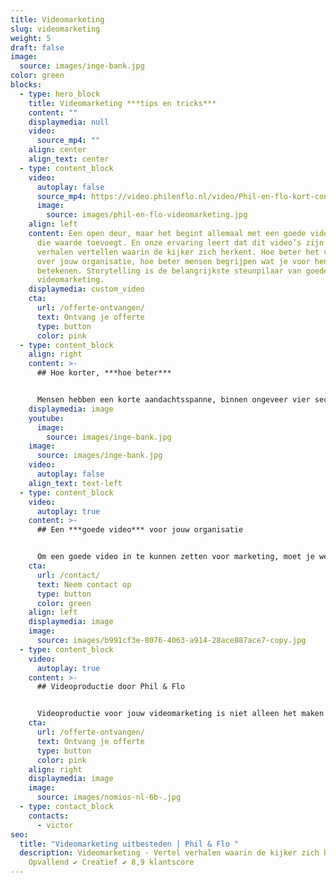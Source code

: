 ```yaml
---
title: Videomarketing
slug: videomarketing
weight: 5
draft: false
image:
  source: images/inge-bank.jpg
color: green
blocks:
  - type: hero_block
    title: Videomarketing ***tips en tricks***
    content: ""
    displaymedia: null
    video:
      source_mp4: ""
    align: center
    align_text: center
  - type: content_block
    video:
      autoplay: false
      source_mp4: https://video.philenflo.nl/video/Phil-en-flo-kort-contact2.mp4
      image:
        source: images/phil-en-flo-videomarketing.jpg
    align: left
    content: Een open deur, maar het begint allemaal met een goede video. Een video
      die waarde toevoegt. En onze ervaring leert dat dit video’s zijn die
      verhalen vertellen waarin de kijker zich herkent. Hoe beter het verhaal is
      over jouw organisatie, hoe beter mensen begrijpen wat je voor hen kan
      betekenen. Storytelling is de belangrijkste steunpilaar van goede
      videomarketing.
    displaymedia: custom_video
    cta:
      url: /offerte-ontvangen/
      text: Ontvang je offerte
      type: button
      color: pink
  - type: content_block
    align: right
    content: >-
      ## Hoe korter, ***hoe beter***


      Mensen hebben een korte aandachtsspanne, binnen ongeveer vier seconden wordt bepaald of je video verder wordt bekeken. Je hebt dus weinig tijd om de aandacht van je kijkers te trekken én je boodschap goed over te brengen. Daarom zijn intro’s niet aan te raden binnen videomarketing. Gebruik de eerste paar seconden heel verstandig. Val midden in je verhaal met een aantrekkelijk shot of creëer een snelle quick preview van je hoofdboodschap.
    displaymedia: image
    youtube:
      image:
        source: images/inge-bank.jpg
    image:
      source: images/inge-bank.jpg
    video:
      autoplay: false
    align_text: text-left
  - type: content_block
    video:
      autoplay: true
    content: >-
      ## Een ***goede video*** voor jouw organisatie


      Om een goede video in te kunnen zetten voor marketing, moet je weten wat je doelen zijn. Wie zijn je stakeholders? Wat is je doelgroep? Wat zijn hun behoeftes? Hoe communiceer je naar beide groepen? En vooral; hoe breng je beide groepen samen om een optimale relatie te ontwikkelen? Als dit duidelijk is, weet je wat jouw doelgroep overhaalt om jouw product of dienst aan te schaffen. Vind je het moeilijk om deze doelen te bepalen? Dat snappen we en we helpen je er graag mee. 
    cta:
      url: /contact/
      text: Neem contact op
      type: button
      color: green
    align: left
    displaymedia: image
    image:
      source: images/b991cf3e-8076-4063-a914-28ace887ace7-copy.jpg
  - type: content_block
    video:
      autoplay: true
    content: >-
      ## Videoproductie door Phil & Flo


      Videoproductie voor jouw videomarketing is niet alleen het maken van de video, maar het gehele proces daar vooraf en daarna. Phil & Flo helpt je met bepalen van het doel van je video, de invulling van de video aan de hand van een script en shotlist, het schieten van de beelden en het monteren van de uiteindelijke video die je in gaat zetten voor marketingdoeleinden. Onze experts denken graag met je mee met creatieve ideeën voor jouw videomarketing. Wat dit kost? Dat ligt aan de lengte en invulling van de video. Vraag vrijblijvend een offerte aan om te kijken te naar de mogelijkheden.
    cta:
      url: /offerte-ontvangen/
      text: Ontvang je offerte
      type: button
      color: pink
    align: right
    displaymedia: image
    image:
      source: images/nomios-nl-6b-.jpg
  - type: contact_block
    contacts:
      - victor
seo:
  title: "Videomarketing uitbesteden | Phil & Flo "
  description: Videomarketing - Vertel verhalen waarin de kijker zich herkent. ✔
    Opvallend ✔ Creatief ✔ 8,9 klantscore
---
```


